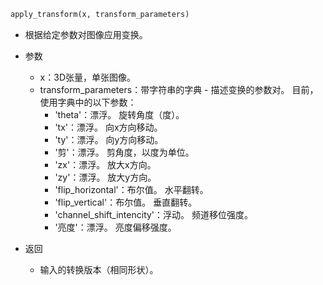 ```python
apply_transform(x, transform_parameters)
```

* 根据给定参数对图像应用变换。

* 参数
  * x：3D张量，单张图像。
  * transform_parameters：带字符串的字典 - 描述变换的参数对。 目前，使用字典中的以下参数：
    * 'theta'：漂浮。 旋转角度（度）。
    * 'tx'：漂浮。 向x方向移动。
    * 'ty'：漂浮。 向y方向移动。
    * '剪'：漂浮。 剪角度，以度为单位。
    * 'zx'：漂浮。 放大x方向。
    * 'zy'：漂浮。 放大y方向。
    * 'flip_horizontal'：布尔值。 水平翻转。
    * 'flip_vertical'：布尔值。 垂直翻转。
    * 'channel_shift_intencity'：浮动。 频道移位强度。
    * '亮度'：漂浮。 亮度偏移强度。
* 返回
  * 输入的转换版本（相同形状）。